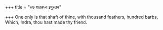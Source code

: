 +++
title = "०७ शतब्रध्न इषुस्तव"

+++
One only is that shaft of thine, with thousand feathers, hundred barbs,  
     Which, Indra, thou hast made thy friend.